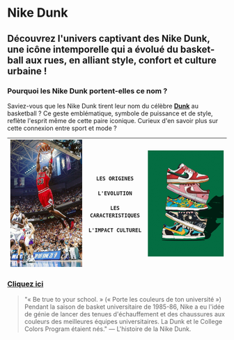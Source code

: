 # Nike Dunk
## Découvrez l'univers captivant des Nike Dunk, une icône intemporelle qui a évolué du basket-ball aux rues, en alliant style, confort et culture urbaine !
### Pourquoi les Nike Dunk portent-elles ce nom ?
Saviez-vous que les Nike Dunk tirent leur nom du célèbre **[Dunk](https://fr.wikipedia.org/wiki/Dunk)** au basketball ? Ce geste emblématique, symbole de puissance et de style, reflète l'esprit même de cette paire iconique. Curieux d'en savoir plus sur cette connexion entre sport et mode ?                           

| ![Dessin Dunk](https://github.com/idrismm/Nike-Dunk/blob/75632f481f6c077a0a19941a1b12f4e344092355/Images/dunk%20basket.jpg) | ```LES ORIGINES```  <br><br> ```L'EVOLUTION``` <br><br> ```LES CARACTERISTIQUES```  <br><br> ```L'IMPACT CULTUREL``` | ![Basketball Dunk](https://github.com/idrismm/Nike-Dunk/blob/10fad55ca6fd48c8026d6b0901ba3a799e26166b/Images/accueil%20dunk.jpg) |
|:-------------------------------------------------------:|:---------------------------------------------------------:|:------------------------------------------------------:|

### [Cliquez ici](https://github.com/idrismm/Nike-Dunk/wiki)


> "« Be true to your school. » (« Porte les couleurs de ton université ») Pendant la saison de basket universitaire de 1985-86, Nike a eu l'idée de génie de lancer des tenues d'échauffement et des chaussures aux couleurs des meilleures équipes universitaires. La Dunk et le College Colors Program étaient nés." 
> — L'histoire de la Nike Dunk.
 

